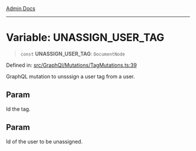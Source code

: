 [Admin Docs](/)

***

# Variable: UNASSIGN\_USER\_TAG

> `const` **UNASSIGN\_USER\_TAG**: `DocumentNode`

Defined in: [src/GraphQl/Mutations/TagMutations.ts:39](https://github.com/PalisadoesFoundation/talawa-admin/blob/main/src/GraphQl/Mutations/TagMutations.ts#L39)

GraphQL mutation to unsssign a user tag from a user.

## Param

Id the tag.

## Param

Id of the user to be unassigned.
